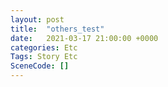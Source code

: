 ```yaml
---
layout: post
title:  "others_test"
date:   2021-03-17 21:00:00 +0000
categories: Etc
Tags: Story Etc
SceneCode: []
---
```


